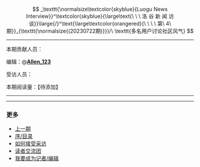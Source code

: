 $$
_\texttt{\normalsize\textcolor{skyblue}{Luogu News Interview}}^\textcolor{skyblue}{\large\text{\ \ \ 洛 谷 新 闻 访 谈}}\large{/}^\text{\large\textcolor{orangered}{\ \ \ \ 第\ 4\ 期}}_{\texttt{\normalsize{(20230722期)}}}/\ \texttt{多名用户讨论社区风气}
$$

---

本期贡献人员：

编辑：@[__Allen_123__](/user/710031)

受访人员：

本期阅读量：【待添加】

---



---

### 更多

- [上一期](https://www.luogu.com.cn/blog/Allen-123/luogu-news-interview-20230408)
- [序/目录](https://www.luogu.com.cn/blog/Allen-123/luogu-news-interview-prologue-contents)
- [如何接受采访](https://www.luogu.com.cn/blog/Allen-123/luogu-news-interview-guide-how-to-be-interviewed)
- [读者交流团](https://www.luogu.com.cn/team/57296)
- [我要成为记者/编辑](https://www.luogu.com.cn/blog/Allen-123/luogu-news-interview-guide-how-to-be-a-writer)
